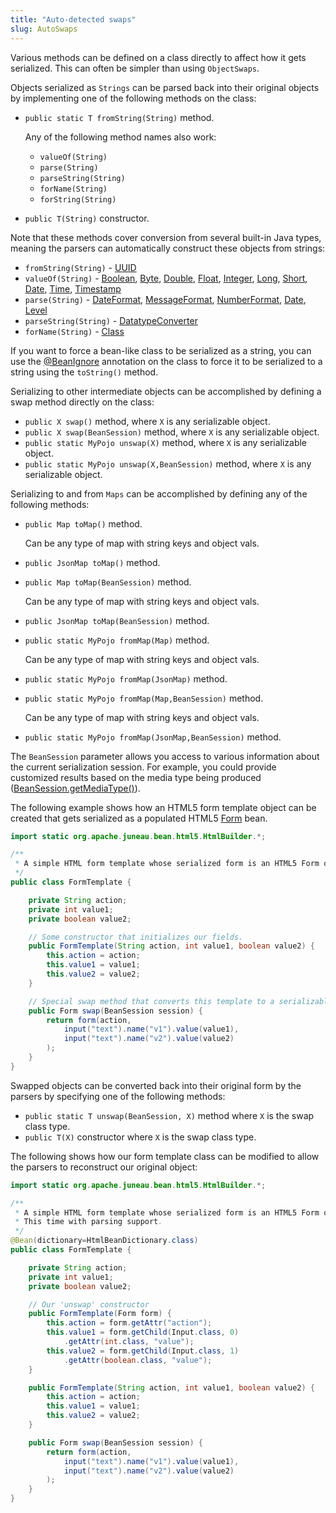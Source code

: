 ```yaml
---
title: "Auto-detected swaps"
slug: AutoSwaps
---
```


Various methods can be defined on a class directly to affect how it gets serialized.
This can often be simpler than using `ObjectSwaps`.

Objects serialized as `Strings` can be parsed back into their original objects by implementing one of the following methods on the class:

- `public static T fromString(String)` method.
  
  Any of the following method names also work:
  - `valueOf(String)`
  - `parse(String)`
  - `parseString(String)`
  - `forName(String)`
  - `forString(String)`

- `public T(String)` constructor.

Note that these methods cover conversion from several built-in Java types, meaning the parsers can automatically construct these objects from strings:

- `fromString(String)` - <a href="https://docs.oracle.com/en/java/javase/17/docs/api/java.base/java/util/UUID.html" target="_blank">UUID</a>
- `valueOf(String)` - <a href="https://docs.oracle.com/en/java/javase/17/docs/api/java.base/java/lang/Boolean.html" target="_blank">Boolean</a>, <a href="https://docs.oracle.com/en/java/javase/17/docs/api/java.base/java/lang/Byte.html" target="_blank">Byte</a>, <a href="https://docs.oracle.com/en/java/javase/17/docs/api/java.base/java/lang/Double.html" target="_blank">Double</a>, <a href="https://docs.oracle.com/en/java/javase/17/docs/api/java.base/java/lang/Float.html" target="_blank">Float</a>, <a href="https://docs.oracle.com/en/java/javase/17/docs/api/java.base/java/lang/Integer.html" target="_blank">Integer</a>, <a href="https://docs.oracle.com/en/java/javase/17/docs/api/java.base/java/lang/Long.html" target="_blank">Long</a>, <a href="https://docs.oracle.com/en/java/javase/17/docs/api/java.base/java/lang/Short.html" target="_blank">Short</a>, <a href="https://docs.oracle.com/en/java/javase/17/docs/api/java.sql/java/sql/Date.html" target="_blank">Date</a>, <a href="https://docs.oracle.com/en/java/javase/17/docs/api/java.sql/java/sql/Time.html" target="_blank">Time</a>, <a href="https://docs.oracle.com/en/java/javase/17/docs/api/java.sql/java/sql/Timestamp.html" target="_blank">Timestamp</a>
- `parse(String)` - <a href="https://docs.oracle.com/en/java/javase/17/docs/api/java.base/java/text/DateFormat.html" target="_blank">DateFormat</a>, <a href="https://docs.oracle.com/en/java/javase/17/docs/api/java.base/java/text/MessageFormat.html" target="_blank">MessageFormat</a>, <a href="https://docs.oracle.com/en/java/javase/17/docs/api/java.base/java/text/NumberFormat.html" target="_blank">NumberFormat</a>, <a href="https://docs.oracle.com/en/java/javase/17/docs/api/java.base/java/util/Date.html" target="_blank">Date</a>, <a href="https://docs.oracle.com/en/java/javase/17/docs/api/java.logging/java/util/logging/Level.html" target="_blank">Level</a>
- `parseString(String)` - <a href="https://docs.oracle.com/javase/8/docs/api/javax/xml/bind/DatatypeConverter.html" target="_blank">DatatypeConverter</a>
- `forName(String)` - <a href="https://docs.oracle.com/en/java/javase/17/docs/api/java.base/java/lang/Class.html" target="_blank">Class</a>

If you want to force a bean-like class to be serialized as a string, you can use the <a href="/site/apidocs/org/apache/juneau/annotation/BeanIgnore.html" target="_blank">@BeanIgnore</a> annotation on the class to force it to be serialized to a string using the `toString()` method.

Serializing to other intermediate objects can be accomplished by defining a swap method directly on the class:

- `public X swap()` method, where `X` is any serializable object.
- `public X swap(BeanSession)` method, where `X` is any serializable object.
- `public static MyPojo unswap(X)` method, where `X` is any serializable object.
- `public static MyPojo unswap(X,BeanSession)` method, where `X` is any serializable object.

Serializing to and from `Maps` can be accomplished by defining any of the following methods:

- `public Map toMap()` method.
  
  Can be any type of map with string keys and object vals.

- `public JsonMap toMap()` method.
- `public Map toMap(BeanSession)` method.
  
  Can be any type of map with string keys and object vals.

- `public JsonMap toMap(BeanSession)` method.
- `public static MyPojo fromMap(Map)` method.
  
  Can be any type of map with string keys and object vals.

- `public static MyPojo fromMap(JsonMap)` method.
- `public static MyPojo fromMap(Map,BeanSession)` method.
  
  Can be any type of map with string keys and object vals.

- `public static MyPojo fromMap(JsonMap,BeanSession)` method.

The `BeanSession` parameter allows you access to various information about the current serialization session.
For example, you could provide customized results based on the media type being produced (<a href="/site/apidocs/org/apache/juneau/BeanSession.html#getMediaType()" target="_blank">BeanSession.getMediaType()</a>).

The following example shows how an HTML5 form template object can be created that gets serialized as a populated HTML5 <a href="/site/apidocs/org/apache/juneau/bean/html5/Form.html" target="_blank">Form</a> bean.

```java
import static org.apache.juneau.bean.html5.HtmlBuilder.*;

/**
 * A simple HTML form template whose serialized form is an HTML5 Form object.
 */
public class FormTemplate {

    private String action;
    private int value1;
    private boolean value2;

    // Some constructor that initializes our fields.
    public FormTemplate(String action, int value1, boolean value2) {
        this.action = action;
        this.value1 = value1;
        this.value2 = value2;
    }

    // Special swap method that converts this template to a serializable bean
    public Form swap(BeanSession session) {
        return form(action,
            input("text").name("v1").value(value1),
            input("text").name("v2").value(value2)
        );
    }
}
```

Swapped objects can be converted back into their original form by the parsers by specifying one of the following methods:

- `public static T unswap(BeanSession, X)` method where `X` is the swap class type.
- `public T(X)` constructor where `X` is the swap class type.

The following shows how our form template class can be modified to allow the parsers to reconstruct our original object:

```java
import static org.apache.juneau.bean.html5.HtmlBuilder.*;

/**
 * A simple HTML form template whose serialized form is an HTML5 Form object.
 * This time with parsing support.
 */
@Bean(dictionary=HtmlBeanDictionary.class)
public class FormTemplate {

    private String action;
    private int value1;
    private boolean value2;

    // Our 'unswap' constructor
    public FormTemplate(Form form) {
        this.action = form.getAttr("action");
        this.value1 = form.getChild(Input.class, 0)
            .getAttr(int.class, "value");
        this.value2 = form.getChild(Input.class, 1)
            .getAttr(boolean.class, "value");
    }

    public FormTemplate(String action, int value1, boolean value2) {
        this.action = action;
        this.value1 = value1;
        this.value2 = value2;
    }

    public Form swap(BeanSession session) {
        return form(action,
            input("text").name("v1").value(value1),
            input("text").name("v2").value(value2)
        );
    }
}
```